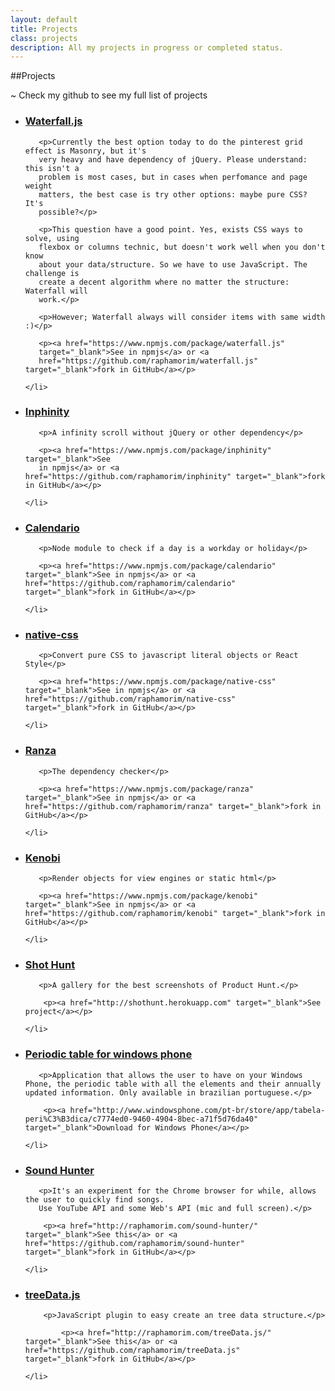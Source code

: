 ```yaml
---
layout: default
title: Projects
class: projects
description: All my projects in progress or completed status.
---
```


##Projects

~ Check my github to see my full list of projects

<ul id="exp">
    <li>
       <h3><a href="https://www.npmjs.com/package/waterfall.js">Waterfall.js</a></h3>

       <p>Currently the best option today to do the pinterest grid effect is Masonry, but it's
       very heavy and have dependency of jQuery. Please understand: this isn't a
       problem is most cases, but in cases when perfomance and page weight
       matters, the best case is try other options: maybe pure CSS? It's
       possible?</p>

       <p>This question have a good point. Yes, exists CSS ways to solve, using
       flexbox or columns technic, but doesn't work well when you don't know
       about your data/structure. So we have to use JavaScript. The challenge is
       create a decent algorithm where no matter the structure: Waterfall will
       work.</p>

       <p>However; Waterfall always will consider items with same width :)</p>

       <p><a href="https://www.npmjs.com/package/waterfall.js"
       target="_blank">See in npmjs</a> or <a
       href="https://github.com/raphamorim/waterfall.js" target="_blank">fork in GitHub</a></p>

    </li>
</ul>

<ul id="exp">
    <li>
       <h3><a href="https://www.npmjs.com/package/inphinity">Inphinity</a></h3>

       <p>A infinity scroll without jQuery or other dependency</p>

       <p><a href="https://www.npmjs.com/package/inphinity" target="_blank">See
       in npmjs</a> or <a href="https://github.com/raphamorim/inphinity" target="_blank">fork in GitHub</a></p>

    </li>
</ul>

<ul id="exp">
    <li>
       <h3><a href="https://www.npmjs.com/package/calendario">Calendario</a></h3>

       <p>Node module to check if a day is a workday or holiday</p>

       <p><a href="https://www.npmjs.com/package/calendario" target="_blank">See in npmjs</a> or <a href="https://github.com/raphamorim/calendario" target="_blank">fork in GitHub</a></p>

    </li>
</ul>

<ul id="exp">
    <li>
       <h3><a href="https://www.npmjs.com/package/native-css">native-css</a></h3>

       <p>Convert pure CSS to javascript literal objects or React Style</p>

       <p><a href="https://www.npmjs.com/package/native-css" target="_blank">See in npmjs</a> or <a href="https://github.com/raphamorim/native-css" target="_blank">fork in GitHub</a></p>

    </li>
</ul>

<ul id="exp">
    <li>
       <h3><a href="https://www.npmjs.com/package/ranza">Ranza</a></h3>

       <p>The dependency checker</p>

       <p><a href="https://www.npmjs.com/package/ranza" target="_blank">See in npmjs</a> or <a href="https://github.com/raphamorim/ranza" target="_blank">fork in GitHub</a></p>

    </li>
</ul>

<ul id="exp">
    <li>
       <h3><a href="https://www.npmjs.com/package/kenobi">Kenobi</a></h3>

       <p>Render objects for view engines or static html</p>

       <p><a href="https://www.npmjs.com/package/kenobi" target="_blank">See in npmjs</a> or <a href="https://github.com/raphamorim/kenobi" target="_blank">fork in GitHub</a></p>

    </li>
</ul>

<ul id="exp">
    <li>
       <h3><a href="http://shothunt.herokuapp.com">Shot Hunt</a></h3>

       <p>A gallery for the best screenshots of Product Hunt.</p>

        <p><a href="http://shothunt.herokuapp.com" target="_blank">See project</a></p>

    </li>
</ul>

<ul id="exp">
    <li>
       <h3><a href="http://www.windowsphone.com/pt-br/store/app/tabela-peri%C3%B3dica/c7774ed0-9460-4904-8bec-a71f5d76da40">Periodic table for windows phone</a></h3>

       <p>Application that allows the user to have on your Windows Phone, the periodic table with all the elements and their annually updated information. Only available in brazilian portuguese.</p>

        <p><a href="http://www.windowsphone.com/pt-br/store/app/tabela-peri%C3%B3dica/c7774ed0-9460-4904-8bec-a71f5d76da40" target="_blank">Download for Windows Phone</a></p>

    </li>
</ul>

<ul id="exp">
    <li>
       <h3><a href="http://raphamorim.com/sound-hunter/">Sound Hunter </a></h3>

       <p>It's an experiment for the Chrome browser for while, allows the user to quickly find songs.
       Use YouTube API and some Web's API (mic and full screen).</p>

        <p><a href="http://raphamorim.com/sound-hunter/" target="_blank">See this</a> or <a href="https://github.com/raphamorim/sound-hunter" target="_blank">fork in GitHub</a></p>

    </li>
</ul>

<ul id="exp">
    <li>
        <h3><a href="https://github.com/raphamorim/treeData.js">treeData.js </a></h3>

        <p>JavaScript plugin to easy create an tree data structure.</p>

            <p><a href="http://raphamorim.com/treeData.js/" target="_blank">See this</a> or <a href="https://github.com/raphamorim/treeData.js" target="_blank">fork in GitHub</a></p>

    </li>
</ul>

<br><br>

